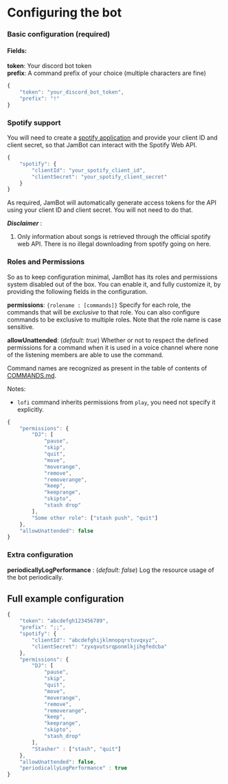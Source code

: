 # Configuring the bot

### Basic configuration (required)

#### Fields:

**token**: Your discord bot token\
**prefix**: A command prefix of your choice (multiple characters are fine)

```js
{
    "token": "your_discord_bot_token",
    "prefix": "!"
}
```

### Spotify support

You will need to create a [spotify application](https://developer.spotify.com/dashboard/) and provide your client ID and client secret, so that JamBot can interact with the Spotify Web API.

```js
{
    "spotify": {
        "clientId": "your_spotify_client_id",
        "clientSecret": "your_spotify_client_secret"
    }
}
```

As required, JamBot will automatically generate access tokens for the API using your client ID and client secret. You will not need to do that.


**_Disclaimer_** :

1. Only information about songs is retrieved through the official spotify web API. There is no illegal downloading from spotify going on here.

### Roles and Permissions

So as to keep configuration minimal, JamBot has its roles and permissions system disabled out of the box. You can enable it, and fully customize it, by providing the following fields in the configuration.

**permissions**: `{rolename : [commands]}` Specify for each role, the commands that will be _exclusive_ to that role. You can also configure commands to be exclusive to multiple roles. Note that the role name is case sensitive.

**allowUnattended**: (_default: true_) Whether or not to respect the defined permissions for a command when it is used in a voice channel where none of the listening members are able to use the command.

Command names are recognized as present in the table of contents of [COMMANDS.md](COMMANDS.md).

Notes:

-   `lofi` command inherits permissions from `play`, you need not specify it explicitly.

```js
{
    "permissions": {
        "DJ": [
            "pause",
            "skip",
            "quit",
            "move",
            "moverange",
            "remove",
            "removerange",
            "keep",
            "keeprange",
            "skipto",
            "stash drop"
        ],
        "Some other role": ["stash push", "quit"]
    },
    "allowUnattended": false
}
```

### Extra configuration

**periodicallyLogPerformance** : (_default: false_) Log the resource usage of the bot periodically.

## Full example configuration

```js
{
    "token": "abcdefgh123456789",
    "prefix": ";;",
    "spotify": {
        "clientId": "abcdefghijklmnopqrstuvqxyz",
        "clientSecret": "zyxqvutsrqponmlkjihgfedcba"
    },
    "permissions": {
        "DJ": [
            "pause",
            "skip",
            "quit",
            "move",
            "moverange",
            "remove",
            "removerange",
            "keep",
            "keeprange",
            "skipto",
            "stash_drop"
        ],
        "Stasher" : ["stash", "quit"]
    },
    "allowUnattended": false,
    "periodicallyLogPerformance" : true
}
```
